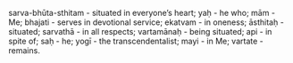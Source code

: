sarva-bhūta-sthitam - situated in everyone’s heart; yaḥ - he who; mām - Me; bhajati - serves in devotional service; ekatvam - in oneness; āsthitaḥ - situated; sarvathā - in all respects; vartamānaḥ - being situated; api - in spite of; saḥ - he; yogī - the transcendentalist; mayi - in Me; vartate - remains.